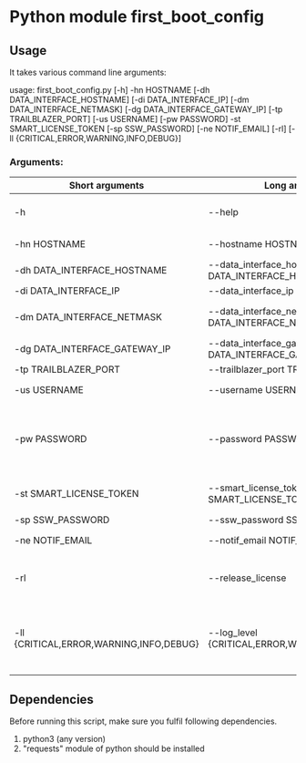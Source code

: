 # Python module first_boot_config

## Usage

It takes various command line arguments:

usage: first_boot_config.py [-h] -hn HOSTNAME [-dh DATA_INTERFACE_HOSTNAME] [-di DATA_INTERFACE_IP] [-dm DATA_INTERFACE_NETMASK]
                            [-dg DATA_INTERFACE_GATEWAY_IP] [-tp TRAILBLAZER_PORT] [-us USERNAME] [-pw PASSWORD] -st SMART_LICENSE_TOKEN
                            [-sp SSW_PASSWORD] [-ne NOTIF_EMAIL] [-rl] [-ll {CRITICAL,ERROR,WARNING,INFO,DEBUG}]

###  Arguments:

| Short arguments | Long arguments | Description |
| --------------- | -------------- | ----------- |
| -h | --help | show this help message and exit |
| -hn HOSTNAME | --hostname HOSTNAME | public hostname |
| -dh DATA_INTERFACE_HOSTNAME | --data_interface_hostname DATA_INTERFACE_HOSTNAME | data interface hostname |
| -di DATA_INTERFACE_IP | --data_interface_ip DATA_INTERFACE_IP | data interface ip |
| -dm DATA_INTERFACE_NETMASK | --data_interface_netmask DATA_INTERFACE_NETMASK | data interface netmask, eg: 16, 24 etc. |
| -dg DATA_INTERFACE_GATEWAY_IP | --data_interface_gateway_ip DATA_INTERFACE_GATEWAY_IP | data interface gateway ip |
| -tp TRAILBLAZER_PORT | --trailblazer_port TRAILBLAZER_PORT | Trailblazer port |
| -us USERNAME | --username USERNAME | username (ex: admin) |
| -pw PASSWORD | --password PASSWORD | Password of device, you want to set (in base64 format. ex: aXJvbnBvcnQ=) |
| -st SMART_LICENSE_TOKEN | --smart_license_token SMART_LICENSE_TOKEN | Smart License Registration Token. |
| -sp SSW_PASSWORD | --ssw_password SSW_PASSWORD | SSW password |
| -ne NOTIF_EMAIL | --notif_email NOTIF_EMAIL | Notification email |
| -rl | --release_license |Use this option without any value to release licences. |
| -ll {CRITICAL,ERROR,WARNING,INFO,DEBUG} | --log_level {CRITICAL,ERROR,WARNING,INFO,DEBUG} | Log level. Possible values are [CRITICAL, ERROR, WARNING, INFO, DEBUG] |



## Dependencies

Before running this script, make sure you fulfil following dependencies.

1. python3 (any version)
2. "requests" module of python should be installed




